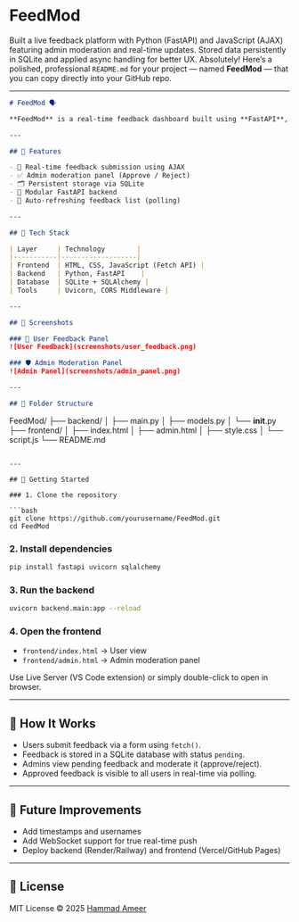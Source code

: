 # FeedMod
Built a live feedback platform with Python (FastAPI) and JavaScript (AJAX) featuring admin moderation and real-time updates. Stored data persistently in SQLite and applied async handling for better UX.
Absolutely! Here’s a polished, professional `README.md` for your project — named **FeedMod** — that you can copy directly into your GitHub repo.

---

```markdown
# FeedMod 🗣️

**FeedMod** is a real-time feedback dashboard built using **FastAPI**, **JavaScript (AJAX)**, **HTML**, and **SQLite**. It allows users to submit live feedback while providing moderators with a separate admin panel to approve or reject submissions on the fly.

---

## 📌 Features

- 🚀 Real-time feedback submission using AJAX
- ✅ Admin moderation panel (Approve / Reject)
- 🗂️ Persistent storage via SQLite
- 🧩 Modular FastAPI backend
- 🔄 Auto-refreshing feedback list (polling)

---

## 🔧 Tech Stack

| Layer     | Technology        |
|-----------|-------------------|
| Frontend  | HTML, CSS, JavaScript (Fetch API) |
| Backend   | Python, FastAPI    |
| Database  | SQLite + SQLAlchemy |
| Tools     | Uvicorn, CORS Middleware |

---

## 📸 Screenshots

### 🧑 User Feedback Panel
![User Feedback](screenshots/user_feedback.png)

### 🛡️ Admin Moderation Panel
![Admin Panel](screenshots/admin_panel.png)

---

## 📂 Folder Structure

```

FeedMod/
├── backend/
│   ├── main.py
│   ├── models.py
│   └── **init**.py
├── frontend/
│   ├── index.html
│   ├── admin.html
│   ├── style.css
│   └── script.js
└── README.md

```

---

## 🚀 Getting Started

### 1. Clone the repository

```bash
git clone https://github.com/yourusername/FeedMod.git
cd FeedMod
````

### 2. Install dependencies

```bash
pip install fastapi uvicorn sqlalchemy
```

### 3. Run the backend

```bash
uvicorn backend.main:app --reload
```

### 4. Open the frontend

* `frontend/index.html` → User view
* `frontend/admin.html` → Admin moderation panel

Use Live Server (VS Code extension) or simply double-click to open in browser.

---

## 🧠 How It Works

* Users submit feedback via a form using `fetch()`.
* Feedback is stored in a SQLite database with status `pending`.
* Admins view pending feedback and moderate it (approve/reject).
* Approved feedback is visible to all users in real-time via polling.

---

## 🏁 Future Improvements

* Add timestamps and usernames
* Add WebSocket support for true real-time push
* Deploy backend (Render/Railway) and frontend (Vercel/GitHub Pages)

---

## 📃 License

MIT License © 2025 [Hammad Ameer](https://www.linkedin.com/in/hammad-ameer/)

